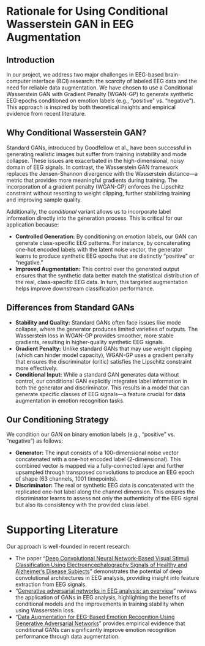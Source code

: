 # **Rationale for Using Conditional Wasserstein GAN in EEG Augmentation**

## **Introduction**
In our project, we address two major challenges in EEG-based brain-computer interface (BCI) research: the scarcity of labeled EEG data and the need for reliable data augmentation.
We have chosen to use a Conditional Wasserstein GAN with Gradient Penalty (WGAN-GP) to generate synthetic EEG epochs conditioned on emotion labels (e.g., “positive” vs. “negative”).
This approach is inspired by both theoretical insights and empirical evidence from recent literature.
## **Why Conditional Wasserstein GAN?**
Standard GANs, introduced by Goodfellow et al., have been successful in generating realistic images but suffer from training instability and mode collapse.
These issues are exacerbated in the high-dimensional, noisy domain of EEG signals. In contrast, the Wasserstein GAN framework replaces the Jensen-Shannon divergence with the Wasserstein distance—a metric that provides more meaningful gradients during training. The incorporation of a gradient penalty (WGAN-GP)
enforces the Lipschitz constraint without resorting to weight clipping, further stabilizing training and improving sample quality.

Additionally, the _conditional_ variant allows us to incorporate label information directly into the generation process. This is critical for our application because:

- **Controlled Generation:** By conditioning on emotion labels, our GAN can generate class-specific EEG patterns. For instance, by concatenating one-hot encoded labels with the latent noise vector, the generator learns to produce synthetic EEG epochs that are distinctly “positive” or “negative.”
- **Improved Augmentation:** This control over the generated output ensures that the synthetic data better match the statistical distribution of the real, class-specific EEG data. In turn, this targeted augmentation helps improve downstream classification performance.

## **Differences from Standard GANs**
- **Stability and Quality:** Standard GANs often face issues like mode collapse, where the generator produces limited varieties of outputs. The Wasserstein loss in WGAN-GP provides smoother, more stable gradients, resulting in higher-quality synthetic EEG signals.
- **Gradient Penalty:** Unlike standard GANs that may use weight clipping (which can hinder model capacity), WGAN-GP uses a gradient penalty that ensures the discriminator (critic) satisfies the Lipschitz constraint more effectively.
- **Conditional Input:** While a standard GAN generates data without control, our conditional GAN explicitly integrates label information in both the generator and discriminator. This results in a model that can generate specific classes of EEG signals—a feature crucial for data augmentation in emotion recognition tasks.

## **Our Conditioning Strategy**
We condition our GAN on binary emotion labels (e.g., “positive” vs. “negative”) as follows:
- **Generator:** The input consists of a 100-dimensional noise vector concatenated with a one-hot encoded label (2-dimensional). This combined vector is mapped via a fully-connected layer and further upsampled through transposed convolutions to produce an EEG epoch of shape (63 channels, 1001 timepoints).
- **Discriminator:** The real or synthetic EEG data is concatenated with the replicated one-hot label along the channel dimension. This ensures the discriminator learns to assess not only the authenticity of the EEG signal but also its consistency with the provided class label.

# **Supporting Literature**
Our approach is well-founded in recent research:

- The paper “[Deep Convolutional Neural Network-Based Visual Stimuli Classification Using Electroencephalography Signals of Healthy and Alzheimer’s Disease Subjects](https://pmc.ncbi.nlm.nih.gov/articles/PMC8950142/)” demonstrates the potential of deep convolutional architectures in EEG analysis, providing insight into feature extraction from EEG signals.
- “[Generative adversarial networks in EEG analysis: an overview](https://jneuroengrehab.biomedcentral.com/articles/10.1186/s12984-023-01169-w)” reviews the application of GANs in EEG analysis, highlighting the benefits of conditional models and the improvements in training stability when using Wasserstein loss.
- “[Data Augmentation for EEG-Based Emotion Recognition Using Generative Adversarial Networks](https://www.frontiersin.org/journals/computational-neuroscience/articles/10.3389/fncom.2021.723843/full)” provides empirical evidence that conditional GANs can significantly improve emotion recognition performance through data augmentation.